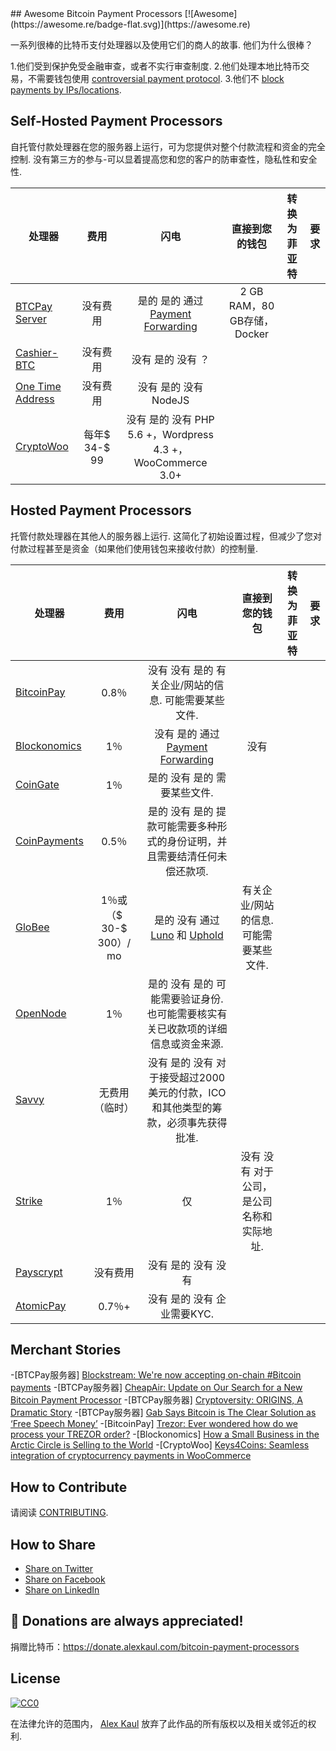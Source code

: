 <div class="github-widget" data-repo="alexk111/awesome-bitcoin-payment-processors"></div>
<script async src="https://pagead2.googlesyndication.com/pagead/js/adsbygoogle.js"></script><ins class="adsbygoogle" style="display:block" data-ad-client="ca-pub-6890694312814945" data-ad-slot="5473692530" data-ad-format="auto"  data-full-width-responsive="true"></ins><script>(adsbygoogle = window.adsbygoogle || []).push({});</script>
## Awesome Bitcoin Payment Processors [![Awesome](https://awesome.re/badge-flat.svg)](https://awesome.re)

 一系列很棒的比特币支付处理器以及使用它们的商人的故事.  他们为什么很棒？

1.他们受到保护免受金融审查，或者不实行审查制度.
2.他们处理本地比特币交易，不需要钱包使用 [controversial payment protocol](https://blog.samouraiwallet.com/post/169222582782/bitpay-qr-codes-are-no-longer-valid-important).
3.他们不 [block payments by IPs/locations](https://twitter.com/alex_kaul/status/1090211252331208705).



## Self-Hosted Payment Processors

 自托管付款处理器在您的服务器上运行，可为您提供对整个付款流程和资金的完全控制.  没有第三方的参与-可以显着提高您和您的客户的防审查性，隐私性和安全性. 

 |  处理器|  费用|  闪电|  直接到您的钱包|  转换为菲亚特|  要求|
| --------- |:----:|:---------:|:-----------------------:|:------------------:| ------------ |
| [BTCPay Server](https://btcpayserver.org/)  |  没有费用|  是的  是的  通过 [Payment Forwarding](https://www.blockonomics.co/views/payment_forwarding.html)  |  2 GB RAM，80 GB存储，Docker |
| [Cashier-BTC](https://github.com/Overtorment/Cashier-BTC)  |  没有费用|  没有  是的  没有  ？  |
| [One Time Address](https://github.com/alexk111/One-Time-Address)  |  没有费用|  没有  是的  没有  NodeJS |
| [CryptoWoo](https://www.cryptowoo.com/)  |  每年$ 34-$ 99 |  没有  是的  没有  PHP 5.6 +，Wordpress 4.3 +，WooCommerce 3.0+ |

## Hosted Payment Processors

 托管付款处理器在其他人的服务器上运行.  这简化了初始设置过程，但减少了您对付款过程甚至是资金（如果他们使用钱包来接收付款）的控制量.

 |  处理器|  费用|  闪电|  直接到您的钱包|  转换为菲亚特|  要求|
| --------- |:----:|:---------:|:-----------------------:|:------------------:| ------------ |
| [BitcoinPay](https://www.bitcoinpay.com/en/)  |  0.8％|  没有  没有  是的  有关企业/网站的信息.  可能需要某些文件.  |
| [Blockonomics](https://www.blockonomics.co/merchants)  |  1％|  没有  是的  通过 [Payment Forwarding](https://www.blockonomics.co/views/payment_forwarding.html)  |  没有
| [CoinGate](https://coingate.com/accept-bitcoin)  |  1％|  是的  没有  是的  需要某些文件.  |
| [CoinPayments](https://www.coinpayments.net/)  |  0.5％|  是的  没有  是的  提款可能需要多种形式的身份证明，并且需要结清任何未偿还款项.  |
| [GloBee](https://globee.com/)  |  1％或（$ 30-$ 300）/ mo |  是的  没有  通过 [Luno](https://www.luno.com) 和 [Uphold](https://uphold.com/)  |  有关企业/网站的信息.  可能需要某些文件.  |
| [OpenNode](https://www.opennode.co/)  |  1％|  是的  没有  是的  可能需要验证身份.  也可能需要核实有关已收款项的详细信息或资金来源.  |
| [Savvy](https://www.savvy.io/)  |  无费用（临时）|  没有  是的  没有  对于接受超过2000美元的付款，ICO和其他类型的筹款，必须事先获得批准.  |
| [Strike](https://strike.acinq.co/)  |  1％|  仅|  没有  没有  对于公司，是公司名称和实际地址.  |
| [Payscrypt](https://payscrypt.com/)  |  没有费用|  没有  是的  没有  没有
| [AtomicPay](https://atomicpay.io/)  |  0.7％+ |  没有  是的  没有  企业需要KYC.  |

## Merchant Stories

-[BTCPay服务器] [Blockstream: We're now accepting on-chain #Bitcoin payments](https://www.facebook.com/1052484058287964)
-[BTCPay服务器] [CheapAir: Update on Our Search for a New Bitcoin Payment Processor](https://www.cheapair.com/blog/update-on-our-search-for-a-new-bitcoin-payment-processor/)
-[BTCPay服务器] [Cryptoversity: ORIGINS, A Dramatic Story](https://youtu.be/S0difABxO3g)
-[BTCPay服务器] [Gab Says Bitcoin is The Clear Solution as ‘Free Speech Money’](https://bitcoinist.com/free-speech-money-gab-bitcoin/)
-[BitcoinPay] [Trezor: Ever wondered how do we process your TREZOR order?](https://blog.trezor.io/trezor-shipping-process-delivery-dispatch-explained-order-logistics-58e45e25ee8)
-[Blockonomics] [How a Small Business in the Arctic Circle is Selling to the World](https://hackernoon.com/how-a-small-business-in-the-arctic-circle-is-selling-to-the-world-8dbe8d7f9fc4)
-[CryptoWoo] [Keys4Coins: Seamless integration of cryptocurrency payments in WooCommerce](https://www.keys4coins.com/cryptowoo-testimonial/)

## How to Contribute

请阅读 [CONTRIBUTING](https://github.com/alexk111/awesome-bitcoin-payment-processors/blob/master/CONTRIBUTING.md).

## How to Share

- [Share on Twitter](https://twitter.com/home?status=List%20of%20awesome%20bitcoin%20payment%20processors.%20https%3A%2F%2Fgithub.com%2Falexk111%2Fawesome-bitcoin-payment-processors%20%23bitcoin)
- [Share on Facebook](https://www.facebook.com/sharer/sharer.php?u=https%3A//github.com/alexk111/awesome-bitcoin-payment-processors)
- [Share on LinkedIn](https://www.linkedin.com/shareArticle?mini=true&url=https%3A//github.com/alexk111/awesome-bitcoin-payment-processors&title=List%20of%20awesome%20bitcoin%20payment%20processors&summary=&source=)

## 💝 Donations are always appreciated!

捐赠比特币：https://donate.alexkaul.com/bitcoin-payment-processors

## License

[![CC0](http://mirrors.creativecommons.org/presskit/buttons/88x31/svg/cc-zero.svg)](https://creativecommons.org/publicdomain/zero/1.0/)

在法律允许的范围内， [Alex Kaul](https://github.com/alexk111) 放弃了此作品的所有版权以及相关或邻近的权利.
